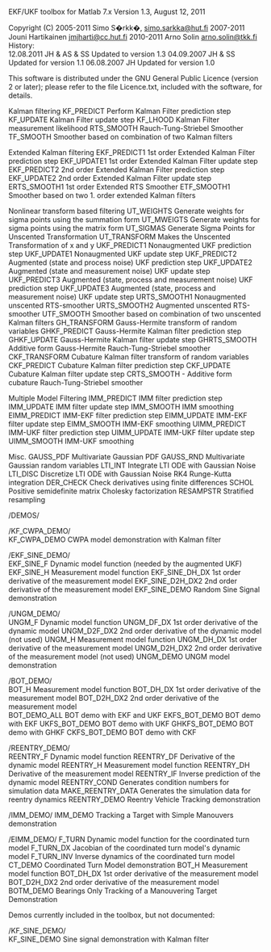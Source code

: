 EKF/UKF toolbox for Matlab 7.x
Version 1.3, August 12, 2011

Copyright (C) 2005-2011 Simo S�rkk�, <simo.sarkka@hut.fi>
              2007-2011 Jouni Hartikainen <jmjharti@cc.hut.fi>
              2010-2011 Arno Solin <arno.solin@tkk.fi>
History:      
  12.08.2011 JH & AS & SS Updated to version 1.3
  04.09.2007 JH & SS Updated for version 1.1
  06.08.2007 JH Updated for version 1.0

This software is distributed under the GNU General Public
Licence (version 2 or later); please refer to the file
Licence.txt, included with the software, for details.


Kalman filtering
  KF_PREDICT    Perform Kalman Filter prediction step
  KF_UPDATE     Kalman Filter update step
  KF_LHOOD      Kalman Filter measurement likelihood
  RTS_SMOOTH    Rauch-Tung-Striebel Smoother
  TF_SMOOTH     Smoother based on combination of two Kalman filters

Extended Kalman filtering
  EKF_PREDICT1  1st order Extended Kalman Filter prediction step
  EKF_UPDATE1   1st order Extended Kalman Filter update step
  EKF_PREDICT2  2nd order Extended Kalman Filter prediction step
  EKF_UPDATE2   2nd order Extended Kalman Filter update step
  ERTS_SMOOTH1  1st order Extended RTS Smoother
  ETF_SMOOTH1   Smoother based on two 1. order extended Kalman filters           

Nonlinear transform based filtering
  UT_WEIGHTS    Generate weights for sigma points using the summation form
  UT_MWEIGTS    Generate weights for sigma points using the matrix form
  UT_SIGMAS     Generate Sigma Points for Unscented Transformation
  UT_TRANSFORM  Makes the Unscented Transformation of x and y
  UKF_PREDICT1  Nonaugmented UKF prediction step
  UKF_UPDATE1   Nonaugmented UKF update step
  UKF_PREDICT2  Augmented (state and process noise) UKF prediction step 
  UKF_UPDATE2   Augmented (state and measurement noise) UKF update step 
  UKF_PREDICT3  Augmented (state, process and measurement noise) UKF prediction step
  UKF_UPDATE3   Augmented (state, process and measurement noise) UKF update step
  URTS_SMOOTH1  Nonaugmented unscented RTS-smoother
  URTS_SMOOTH2  Augmented unscented RTS-smoother
  UTF_SMOOTH    Smoother based on combination of two unscented Kalman filters
  GH_TRANSFORM  Gauss-Hermite transform of random variables
  GHKF_PREDICT  Gauss-Hermite Kalman filter prediction step
  GHKF_UPDATE   Gauss-Hermite Kalman filter update step
  GHRTS_SMOOTH  Additive form Gauss-Hermite Rauch-Tung-Striebel smoother
  CKF_TRANSFORM Cubature Kalman filter transform of random variables
  CKF_PREDICT   Cubature Kalman filter prediction step
  CKF_UPDATE    Cubature Kalman filter update step
  CRTS_SMOOTH - Additive form cubature Rauch-Tung-Striebel smoother

Multiple Model Filtering
  IMM_PREDICT   IMM filter prediction step
  IMM_UPDATE    IMM filter update step
  IMM_SMOOTH    IMM smoothing
  EIMM_PREDICT  IMM-EKF filter prediction step
  EIMM_UPDATE   IMM-EKF filter update step
  EIMM_SMOOTH   IMM-EKF smoothing
  UIMM_PREDICT  IMM-UKF filter prediction step
  UIMM_UPDATE   IMM-UKF filter update step
  UIMM_SMOOTH   IMM-UKF smoothing


Misc.
  GAUSS_PDF     Multivariate Gaussian PDF
  GAUSS_RND     Multivariate Gaussian random variables
  LTI_INT       Integrate LTI ODE with Gaussian Noise
  LTI_DISC      Discretize LTI ODE with Gaussian Noise
  RK4           Runge-Kutta integration
  DER_CHECK     Check derivatives using finite differences
  SCHOL         Positive semidefinite matrix Cholesky factorization
  RESAMPSTR     Stratified resampling

/DEMOS/ 

  /KF_CWPA_DEMO/             
     KF_CWPA_DEMO       CWPA model demonstration with Kalman filter

  /EKF_SINE_DEMO/          
     EKF_SINE_F         Dynamic model function (needed by the augmented UKF)
     EKF_SINE_H         Measurement model function
     EKF_SINE_DH_DX     1st order derivative of the measurement model
     EKF_SINE_D2H_DX2   2nd order derivative of the measurement model
     EKF_SINE_DEMO      Random Sine Signal demonstration

  /UNGM_DEMO/           
     UNGM_F             Dynamic model function
     UNGM_DF_DX         1st order derivative of the dynamic model
     UNGM_D2F_DX2       2nd order derivative of the dynamic model (not used)
     UNGM_H             Measurement model function
     UNGM_DH_DX         1st order derivative of the measurement model
     UNGM_D2H_DX2       2nd order derivative of the measurement model (not used)
     UNGM_DEMO          UNGM model demonstration

  /BOT_DEMO/            
     BOT_H              Measurement model function
     BOT_DH_DX          1st order derivative of the measurement model 
     BOT_D2H_DX2        2nd order derivative of the measurement model  
     BOT_DEMO_ALL       BOT demo with EKF and UKF
     EKFS_BOT_DEMO      BOT demo with EKF
     UKFS_BOT_DEMO      BOT demo with UKF
     GHKFS_BOT_DEMO     BOT demo with GHKF
     CKFS_BOT_DEMO      BOT demo with CKF

  /REENTRY_DEMO/        
     REENTRY_F          Dynamic model function
     REENTRY_DF         Derivative of the dynamic model
     REENTRY_H          Measurement model function
     REENTRY_DH         Derivative of the measurement model
     REENTRY_IF         Inverse prediction of the dynamic model
     REENTRY_COND       Generates condition numbers for simulation data
     MAKE_REENTRY_DATA  Generates the simulation data for reentry dynamics 
     REENTRY_DEMO       Reentry Vehicle Tracking demonstration
 
  /IMM_DEMO/
     IMM_DEMO           Tracking a Target with Simple Manouvers demonstration

  /EIMM_DEMO/
     F_TURN             Dynamic model function for the coordinated turn model
     F_TURN_DX          Jacobian of the coordinated turn model's dynamic model
     F_TURN_INV         Inverse dynamics of the coordinated turn model
     CT_DEMO            Coordinated Turn Model demonstration
     BOT_H              Measurement model function
     BOT_DH_DX          1st order derivative of the measurement model 
     BOT_D2H_DX2        2nd order derivative of the measurement model  
     BOTM_DEMO          Bearings Only Tracking of a Manouvering Target Demonstration

Demos currently included in the toolbox, but not documented:

/KF_SINE_DEMO/           
     KF_SINE_DEMO       Sine signal demonstration with Kalman filter

